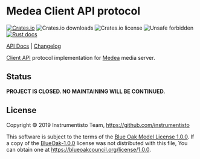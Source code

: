 Medea Client API protocol
=========================

[![Crates.io](https://img.shields.io/crates/v/medea-client-api-proto)](https://crates.io/crates/medea-client-api-proto)
![Crates.io downloads](https://img.shields.io/crates/d/medea-client-api-proto)
![Crates.io license](https://img.shields.io/crates/l/medea-client-api-proto)
![Unsafe forbidden](https://img.shields.io/badge/unsafe-forbidden-success.svg)
[![Rust docs](https://docs.rs/medea-client-api-proto/badge.svg)](https://docs.rs/medea-client-api-proto)

[API Docs](https://docs.rs/medea-client-api-proto) |
[Changelog](https://github.com/instrumentisto/medea/blob/master/proto/client-api/CHANGELOG.md)

[Client API] protocol implementation for [Medea] media server.




## Status

__PROJECT IS CLOSED. NO MAINTAINING WILL BE CONTINUED.__




## License

Copyright © 2019 Instrumentisto Team, <https://github.com/instrumentisto>

This software is subject to the terms of the [Blue Oak Model License 1.0.0](https://github.com/instrumentisto/medea/blob/master/proto/client-api/LICENSE.md). If a copy of the [BlueOak-1.0.0](https://spdx.org/licenses/BlueOak-1.0.0.html) license was not distributed with this file, You can obtain one at <https://blueoakcouncil.org/license/1.0.0>.





[Client API]: https://github.com/instrumentisto/medea/blob/master/docs/rfc/0002-webrtc-client-api.md
[Medea]: https://github.com/instrumentisto/medea
